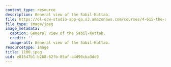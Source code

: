 ```yaml
---
content_type: resource
description: General view of the Sabil-Kuttab.
file: https://ol-ocw-studio-app-qa.s3.amazonaws.com/courses/4-615-the-architecture-of-cairo-spring-2002/e81547b1b26862fb85afa4d90cba3dd9_1100.jpeg
file_type: image/jpeg
image_metadata:
  caption: General view of the Sabil-Kuttab.
  credit: ''
  image-alt: General view of the Sabil-Kuttab.
resourcetype: Image
title: 1100.jpeg
uid: e81547b1-b268-62fb-85af-a4d90cba3dd9
---
```

